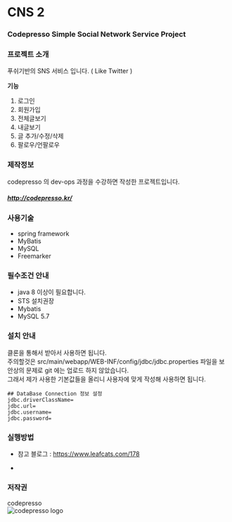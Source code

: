 # CNS 2
### Codepresso Simple Social Network Service Project 


### 프로젝트 소개
푸쉬기반의 SNS 서비스 입니다. ( Like Twitter )

**기능**

1. 로그인
2. 회원가입
3. 전체글보기
4. 내글보기
5. 글 추가/수정/삭제
6. 팔로우/언팔로우


### 제작정보
codepresso 의 dev-ops 과정을 수강하면 작성한 프로젝트입니다.  
##### http://codepresso.kr/  
### 사용기술
* spring framework
* MyBatis
* MySQL
* Freemarker

### 필수조건 안내
* java 8 이상이 필요합니다.  
* STS 설치권장  
* Mybatis
* MySQL 5.7  
### 설치 안내 
클론을 통해서 받아서 사용하면 됩니다.  
주의할것은  src/main/webapp/WEB-INF/config/jdbc/jdbc.properties 파일을 보안상의 문제로 git 에는 업로드 하지 않았습니다.  
그래서 제가 사용한 기본값들을 올리니 사용자에 맞게 작성해 사용하면 됩니다.  

    ## DataBase Connection 정보 설정
    jdbc.driverClassName=
	jdbc.url=
	jdbc.username=
	jdbc.password=
	

### 실행방법

   - 참고 블로그 : https://www.leafcats.com/178
* 
    

### 저작권
codepresso  
![codepresso logo](./images/codepresso-logo.png)
